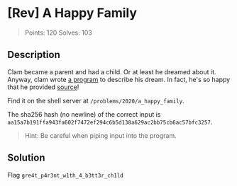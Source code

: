 # [Rev] A Happy Family

> Points: 120
> Solves: 103

## Description

Clam became a parent and had a child. Or at least he dreamed about it. Anyway, clam wrote [a program](a_happy_family) to describe his dream. In fact, he's so happy that he provided [source](a_happy_family.c)!

Find it on the shell server at `/problems/2020/a_happy_family`.

The sha256 hash (no newline) of the correct input is `aa15a7b191ffa943fa602f7472ef294c6b5d138a629ac2bb75cb6ac57bfc3257`.

> Hint: Be careful when piping input into the program.

## Solution



Flag `gre4t_p4r3nt_w1th_4_b3tt3r_ch1ld`
